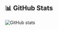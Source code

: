 ## 📊 GitHub Stats
![GitHub stats](https://github-readme-stats.vercel.app/api/top-langs/?username=sohay666&theme=gotham&hide_border=false&include_all_commits=true&count_private=true&layout=compact)
